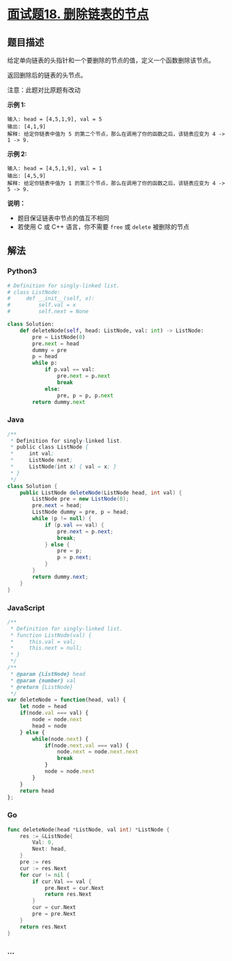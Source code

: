 # [面试题18. 删除链表的节点](https://leetcode-cn.com/problems/shan-chu-lian-biao-de-jie-dian-lcof/)

## 题目描述
给定单向链表的头指针和一个要删除的节点的值，定义一个函数删除该节点。

返回删除后的链表的头节点。

注意：此题对比原题有改动

**示例 1:**

```
输入: head = [4,5,1,9], val = 5
输出: [4,1,9]
解释: 给定你链表中值为 5 的第二个节点，那么在调用了你的函数之后，该链表应变为 4 -> 1 -> 9.
```

**示例 2:**

```
输入: head = [4,5,1,9], val = 1
输出: [4,5,9]
解释: 给定你链表中值为 1 的第三个节点，那么在调用了你的函数之后，该链表应变为 4 -> 5 -> 9.
```

**说明：**

- 题目保证链表中节点的值互不相同
- 若使用 C 或 C++ 语言，你不需要 `free` 或 `delete` 被删除的节点

## 解法
<!-- tabs:start -->

### **Python3**
```python
# Definition for singly-linked list.
# class ListNode:
#     def __init__(self, x):
#         self.val = x
#         self.next = None

class Solution:
    def deleteNode(self, head: ListNode, val: int) -> ListNode:
        pre = ListNode(0)
        pre.next = head
        dummy = pre
        p = head
        while p:
            if p.val == val:
                pre.next = p.next
                break
            else:
                pre, p = p, p.next
        return dummy.next

```

### **Java**
```java
/**
 * Definition for singly-linked list.
 * public class ListNode {
 *     int val;
 *     ListNode next;
 *     ListNode(int x) { val = x; }
 * }
 */
class Solution {
    public ListNode deleteNode(ListNode head, int val) {
        ListNode pre = new ListNode(0);
        pre.next = head;
        ListNode dummy = pre, p = head;
        while (p != null) {
            if (p.val == val) {
                pre.next = p.next;
                break;
            } else {
                pre = p;
                p = p.next;
            }
        }
        return dummy.next;
    }
}
```

### **JavaScript**
```js
/**
 * Definition for singly-linked list.
 * function ListNode(val) {
 *     this.val = val;
 *     this.next = null;
 * }
 */
/**
 * @param {ListNode} head
 * @param {number} val
 * @return {ListNode}
 */
var deleteNode = function(head, val) {
    let node = head
    if(node.val === val) {
        node = node.next
        head = node
    } else {
        while(node.next) {
            if(node.next.val === val) {
                node.next = node.next.next
                break
            }
            node = node.next
        }
    }
    return head
};
```

### **Go**

```go
func deleteNode(head *ListNode, val int) *ListNode {
    res := &ListNode{
        Val: 0,
        Next: head,
    }
    pre := res
    cur := res.Next
    for cur != nil {
        if cur.Val == val {
            pre.Next = cur.Next
            return res.Next
        }
        cur = cur.Next
        pre = pre.Next
    }
    return res.Next
}
```



### **...**

```

```

<!-- tabs:end -->